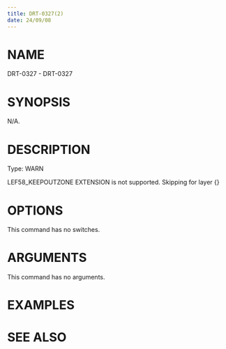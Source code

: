 ```yaml
---
title: DRT-0327(2)
date: 24/09/08
---
```


# NAME

DRT-0327 - DRT-0327

# SYNOPSIS

N/A.

# DESCRIPTION

Type: WARN

LEF58_KEEPOUTZONE EXTENSION is not supported. Skipping for layer {}

# OPTIONS

This command has no switches.

# ARGUMENTS

This command has no arguments.

# EXAMPLES

# SEE ALSO
